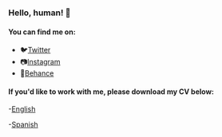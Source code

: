### Hello, human! 👋

#### You can find me on:

- 🐦[Twitter](https://twitter.com/lauranavasc)
- 📷[Instagram](https://instagram.com/lauranavasc)
- 🎨[Behance](https://behance.com/lauranavas)

#### If you'd like to work with me, please download my CV below:

-[English](https://github.com/lauranavas/lauranavas/raw/f2733f41638f1578a0dae4ab03218a550d637b89/CV%20-%20Ana%20Laura%20Navas%20Ca%C3%B1as%20-%20EN.pdf)

-[Spanish](https://github.com/lauranavas/lauranavas/raw/f2733f41638f1578a0dae4ab03218a550d637b89/CV%20-%20Ana%20Laura%20Navas%20Ca%C3%B1as%20-%20ES.pdf)
